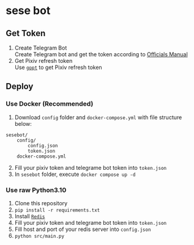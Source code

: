 # sese bot

## Get Token
1. Create Telegram Bot  
Create Telegram bot and get the token according to [Officials Manual](https://core.telegram.org/bots#3-how-do-i-create-a-bot)
2. Get Pixiv refresh token  
Use [`gppt`](https://github.com/eggplants/get-pixivpy-token) to get Pixiv refresh token


## Deploy  
### Use Docker (Recommended)  
1. Download `config` folder and `docker-compose.yml` with file structure below:
```
sesebot/
    config/
        config.json
        token.json
    docker-compose.yml
```
2. Fill your pixiv token and telegrame bot token into `token.json`
3. In `sesebot` folder, execute `docker compose up -d`

### Use raw Python3.10
1. Clone this repository
2. `pip install -r requirements.txt`  
3. Install [`Redis`](https://github.com/redis/redis)
2. Fill your pixiv token and telegrame bot token into `token.json`
3. Fill host and port of your redis server into `config.json`
4. `python src/main.py`